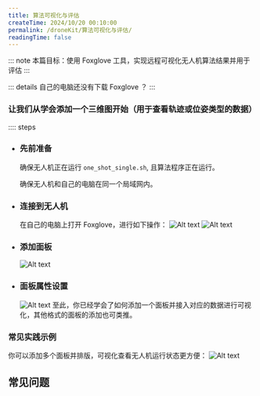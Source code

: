 ```yaml
---
title: 算法可视化与评估
createTime: 2024/10/20 00:10:00
permalink: /droneKit/算法可视化与评估/
readingTime: false
---
```

::: note 本篇目标：使用 Foxglove 工具，实现远程可视化无人机算法结果并用于评估
:::

::: details 自己的电脑还没有下载 Foxglove ？
<LinkCard title="下载 Foxglove" href="https://foxglove.dev/download" > </LinkCard>
:::

### 让我们从学会添加一个三维图开始（用于查看轨迹或位姿类型的数据）
:::: steps

- ### 先前准备
    确保无人机正在运行 `one_shot_single.sh`, 且算法程序正在运行。

    确保无人机和自己的电脑在同一个局域网内。

- ### 连接到无人机
    在自己的电脑上打开 Foxglove，进行如下操作：
    ![Alt text](https://emnavi-doc-img.oss-cn-beijing.aliyuncs.com/emnavi_assets/intro/foxglove_step_1.png)
    ![Alt text](https://emnavi-doc-img.oss-cn-beijing.aliyuncs.com/emnavi_assets/intro/foxglove_step_2.png)

- ### 添加面板
    ![Alt text](https://emnavi-doc-img.oss-cn-beijing.aliyuncs.com/emnavi_assets/intro/foxglove_step_3.png)

- ### 面板属性设置
    ![Alt text](https://emnavi-doc-img.oss-cn-beijing.aliyuncs.com/emnavi_assets/intro/foxglove_step_4.png)
    至此，你已经学会了如何添加一个面板并接入对应的数据进行可视化，其他格式的面板的添加也可类推。


### 常见实践示例
你可以添加多个面板并排版，可视化查看无人机运行状态更方便：
![Alt text](https://emnavi-doc-img.oss-cn-beijing.aliyuncs.com/emnavi_assets/intro/vins_fusion_demo.png)

## 常见问题

<LinkCard title="Foxglove常见问题" href="/droneKit/电脑问题排查/Foxglove可视化工具问题/" > </LinkCard>